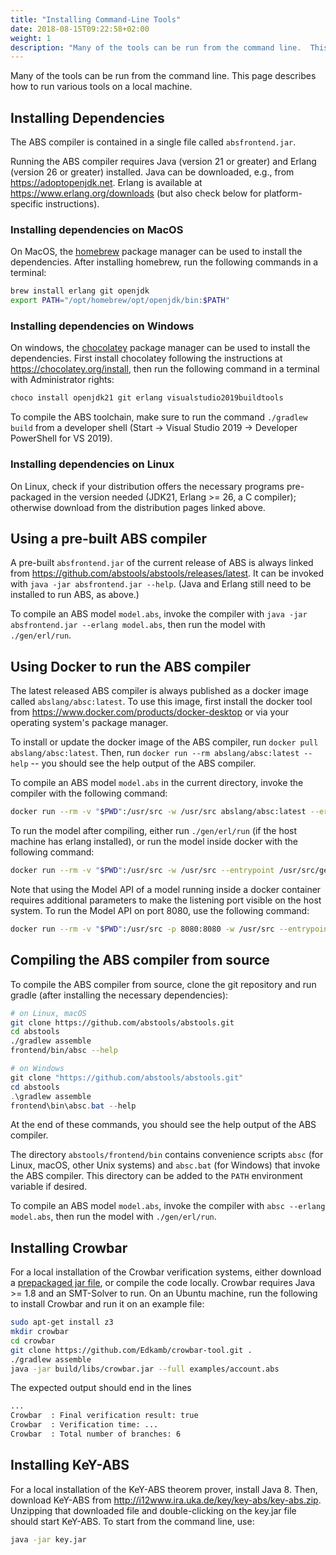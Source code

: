 ```yaml
---
title: "Installing Command-Line Tools"
date: 2018-08-15T09:22:58+02:00
weight: 1
description: "Many of the tools can be run from the command line.  This page describes how to run various tools on a local machine."
---
```


Many of the tools can be run from the command line.  This page describes
how to run various tools on a local machine.

## Installing Dependencies

The ABS compiler is contained in a single file called `absfrontend.jar`.

Running the ABS compiler requires Java (version 21 or greater) and Erlang
(version 26 or greater) installed.  Java can be downloaded, e.g., from
<https://adoptopenjdk.net>.  Erlang is available at
<https://www.erlang.org/downloads> (but also check below for platform-specific
instructions).

### Installing dependencies on MacOS

On MacOS, the [homebrew](https://brew.sh/) package manager can be used
to install the dependencies.  After installing homebrew, run the
following commands in a terminal:

```bash
brew install erlang git openjdk
export PATH="/opt/homebrew/opt/openjdk/bin:$PATH"
```

### Installing dependencies on Windows

On windows, the [chocolatey](https://chocolatey.org/) package manager
can be used to install the dependencies.  First install chocolatey
following the instructions at <https://chocolatey.org/install>, then
run the following command in a terminal with Administrator rights:

```powershell
choco install openjdk21 git erlang visualstudio2019buildtools
```

To compile the ABS toolchain, make sure to run the command `./gradlew build`
from a developer shell (Start -> Visual Studio 2019 -> Developer PowerShell
for VS 2019).

### Installing dependencies on Linux

On Linux, check if your distribution offers the necessary programs
pre-packaged in the version needed (JDK21, Erlang >= 26, a C
compiler); otherwise download from the distribution pages linked
above.

## Using a pre-built ABS compiler

A pre-built `absfrontend.jar` of the current release of ABS is always linked
from <https://github.com/abstools/abstools/releases/latest>.  It can be
invoked with `java -jar absfrontend.jar --help`.  (Java and Erlang still need
to be installed to run ABS, as above.)

To compile an ABS model `model.abs`, invoke the compiler with `java
-jar absfrontend.jar --erlang model.abs`, then run the model with
`./gen/erl/run`.

## Using Docker to run the ABS compiler

The latest released ABS compiler is always published as a docker image
called `abslang/absc:latest`.  To use this image, first install the
docker tool from https://www.docker.com/products/docker-desktop or
via your operating system's package manager.

To install or update the docker image of the ABS compiler, run `docker
pull abslang/absc:latest`.  Then, run `docker run --rm abslang/absc:latest
--help` -- you should see the help output of the ABS compiler.

To compile an ABS model `model.abs` in the current directory, invoke
the compiler with the following command:

```bash
docker run --rm -v "$PWD":/usr/src -w /usr/src abslang/absc:latest --erlang model.abs
```

To run the model after compiling, either run `./gen/erl/run` (if the
host machine has erlang installed), or run the model inside docker
with the following command:

```bash
docker run --rm -v "$PWD":/usr/src -w /usr/src --entrypoint /usr/src/gen/erl/run abslang/absc
```

Note that using the Model API of a model running inside a docker
container requires additional parameters to make the listening port
visible on the host system.  To run the Model API on port 8080, use
the following command:

```bash
docker run --rm -v "$PWD":/usr/src -p 8080:8080 -w /usr/src --entrypoint /usr/src/gen/erl/run abslang/absc -p 8080
```

## Compiling the ABS compiler from source

To compile the ABS compiler from source, clone the git repository and run
gradle (after installing the necessary dependencies):

```bash
# on Linux, macOS
git clone https://github.com/abstools/abstools.git
cd abstools
./gradlew assemble
frontend/bin/absc --help
```

```powershell
# on Windows
git clone "https://github.com/abstools/abstools.git"
cd abstools
.\gradlew assemble
frontend\bin\absc.bat --help
```

At the end of these commands, you should see the help output of the ABS
compiler.

The directory `abstools/frontend/bin` contains convenience scripts `absc` (for
Linux, macOS, other Unix systems) and `absc.bat` (for Windows) that invoke the
ABS compiler.  This directory can be added to the `PATH` environment variable
if desired.

To compile an ABS model `model.abs`, invoke the compiler with `absc
--erlang model.abs`, then run the model with `./gen/erl/run`.

## Installing Crowbar 

For a local installation of the Crowbar verification systems, either download a [prepackaged jar file](https://github.com/Edkamb/crowbar-tool/releases/), or compile the code locally.
Crowbar requires Java >= 1.8 and an SMT-Solver to run. 
On an Ubuntu machine, run the following to install Crowbar and run it on an example file:
```bash
sudo apt-get install z3
mkdir crowbar
cd crowbar
git clone https://github.com/Edkamb/crowbar-tool.git .
./gradlew assemble
java -jar build/libs/crowbar.jar --full examples/account.abs
```
The expected output should end in the lines
```bash
...
Crowbar  : Final verification result: true
Crowbar  : Verification time: ...
Crowbar  : Total number of branches: 6
```

## Installing KeY-ABS

For a local installation of the KeY-ABS theorem prover, install Java 8.  Then,
download KeY-ABS from http://i12www.ira.uka.de/key/key-abs/key-abs.zip.
Unzipping that downloaded file and double-clicking on the key.jar file should
start KeY-ABS.  To start from the command line, use:

```bash
java -jar key.jar
```
